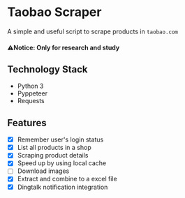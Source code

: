 # Taobao Scraper
A simple and useful script to scrape products in `taobao.com`

#### ⚠️Notice: Only for research and study

## Technology Stack
- Python 3
- Pyppeteer
- Requests

## Features
- [x] Remember user's login status
- [x] List all products in a shop
- [x] Scraping product details
- [x] Speed up by using local cache
- [ ] Download images
- [x] Extract and combine to a excel file
- [x] Dingtalk notification integration
